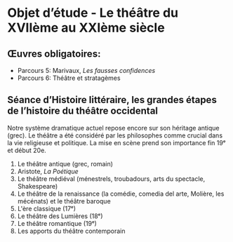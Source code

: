 


# Objet d’étude - Le théâtre du XVIIème au XXIème siècle

## Œuvres obligatoires:

- Parcours 5: Marivaux, *Les fausses confidences*
- Parcours 6: Théâtre et stratagèmes

## Séance d’Histoire littéraire, les grandes étapes de l’histoire du théâtre occidental

Notre système dramatique actuel repose encore sur son héritage antique (grec). Le théâtre a été considéré par les philosophes comme crucial dans la vie religieuse et politique. La mise en scène prend son importance fin 19ᵉ et début 20e. 

1. Le théâtre antique (grec, romain)
2. Aristote, *La Poétique*
3. Le théâtre médiéval (ménestrels, troubadours, arts du spectacle, Shakespeare)
4. Le théâtre de la renaissance (la comédie, comedia del arte, Molière, les mécénats) et le théâtre baroque
5. L'ère classique (17ᵉ)
6. Le théâtre des Lumières (18ᵉ)
7. Le théâtre romantique (19ᵉ)
8. Les apports du théâtre contemporain
<!--stackedit_data:
eyJoaXN0b3J5IjpbLTE3MjgzMTcsLTE4NzQxMTgwMDZdfQ==
-->